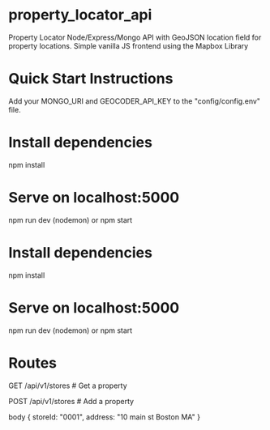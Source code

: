 # property_locator_api

Property Locator
Node/Express/Mongo API with GeoJSON location field for property locations. Simple vanilla JS frontend using the Mapbox Library

# Quick Start Instructions
Add your MONGO_URI and GEOCODER_API_KEY to the "config/config.env" file.

# Install dependencies
npm install

# Serve on localhost:5000
npm run dev (nodemon)
or
npm start

# Install dependencies
npm install

# Serve on localhost:5000
npm run dev (nodemon)
or
npm start

# Routes
GET    /api/v1/stores # Get a property

POST   /api/v1/stores # Add a property

body { storeId: "0001", address: "10 main st Boston MA" }

